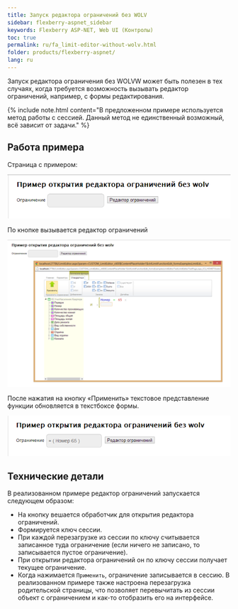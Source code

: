 ```yaml
---
title: Запуск редактора ограничений без WOLV
sidebar: flexberry-aspnet_sidebar
keywords: Flexberry ASP-NET, Web UI (Контролы)
toc: true
permalink: ru/fa_limit-editor-without-wolv.html
folder: products/flexberry-aspnet/
lang: ru
---
```


Запуск редактора ограничения без WOLVW может быть полезен в тех случаях, когда требуется возможность вызывать редактор ограничений, например, с формы редактирования. 

{% include note.html content="В предложенном примере используется метод работы с сессией. Данный метод не единственный возможный, всё зависит от задачи." %}

## Работа примера

Страница с примером:

![](/images/pages/products/flexberry-aspnet/controls/limit-editor/limit-editor-without-wolv1.png)

По кнопке вызывается редактор ограничений

![](/images/pages/products/flexberry-aspnet/controls/limit-editor/limit-editor-without-wolv2.png)

После нажатия на кнопку «Применить» текстовое представление функции обновляется в текстбоксе формы.

![](/images/pages/products/flexberry-aspnet/controls/limit-editor/limit-editor-without-wolv3.png)


## Технические детали

В реализованном примере редактор ограничений запускается следующем образом:

* На кнопку вешается обработчик для открытия редактора ограничений.
* Формируется ключ сессии.
* При каждой перезагрузке из сессии по ключу считывается записанное туда ограничение (если ничего не записано, то записывается пустое ограничение).
* При открытии редактора ограничений он по ключу сессии получает текущее ограничение.
* Когда нажимается `Применить`, ограничение записывается в сессию. В реализованном примере также настроена перезагрузка  родительской страницы, что позволяет перевычитать из сессии объект с ограничением и как-то отобразить его на интерфейсе.
